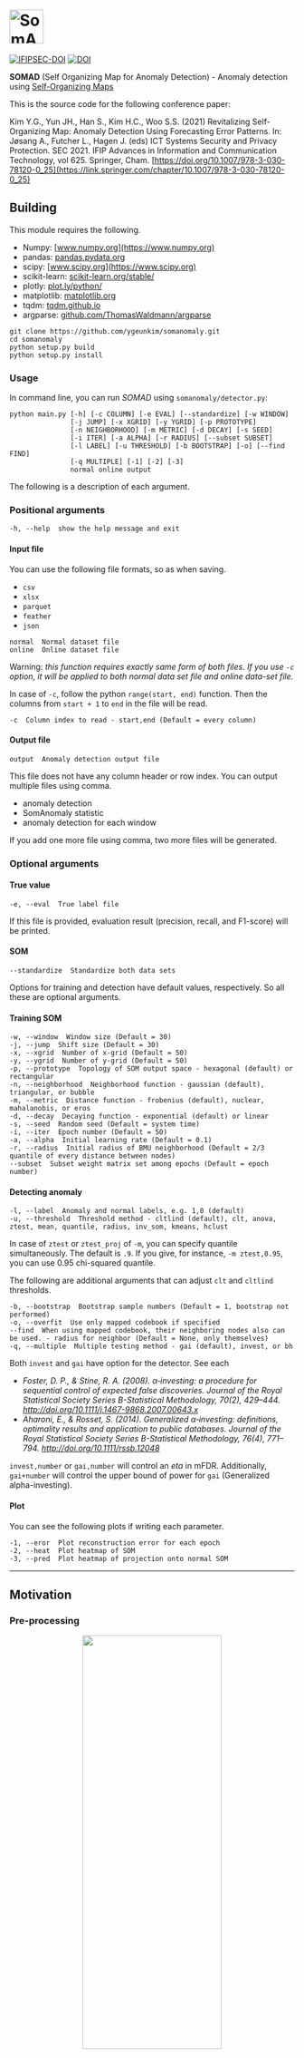 # <img alt="SomAnomaly" src="docs/somanomaly_icon_v2.png" height="60">

<!-- badges: start -->
[![IFIPSEC-DOI](https://img.shields.io/badge/IFIP--SEC-10.1007/978--3--030--78120--0_25-brightgreen.svg)](https://doi.org/10.1007/978-3-030-78120-0_25)
[![DOI](https://zenodo.org/badge/198335097.svg)](https://zenodo.org/badge/latestdoi/198335097)
<!-- badges: end -->

**SOMAD** (Self Organizing Map for Anomaly Detection) - Anomaly detection using [Self-Organizing Maps](https://en.wikipedia.org/wiki/Self-organizing_map)

This is the source code for the following conference paper:

Kim Y.G., Yun JH., Han S., Kim H.C., Woo S.S. (2021) Revitalizing Self-Organizing Map: Anomaly Detection Using Forecasting Error Patterns. In: Jøsang A., Futcher L., Hagen J. (eds) ICT Systems Security and Privacy Protection. SEC 2021. IFIP Advances in Information and Communication Technology, vol 625. Springer, Cham. [https://doi.org/10.1007/978-3-030-78120-0_25](https://link.springer.com/chapter/10.1007/978-3-030-78120-0_25)

## Building

This module requires the following.

- Numpy: [www.numpy.org](https://www.numpy.org)
- pandas: [pandas.pydata.org](https://pandas.pydata.org)
- scipy: [www.scipy.org](https://www.scipy.org)
- scikit-learn: [scikit-learn.org/stable/](https://scikit-learn.org/stable/)
- plotly: [plot.ly/python/](https://plot.ly/python/)
- matplotlib: [matplotlib.org](https://matplotlib.org)
- tqdm: [tqdm.github.io](https://tqdm.github.io)
- argparse: [github.com/ThomasWaldmann/argparse](https://github.com/ThomasWaldmann/argparse/)

```
git clone https://github.com/ygeunkim/somanomaly.git
cd somanomaly
python setup.py build
python setup.py install
```

### Usage

In command line, you can run *SOMAD* using `somanomaly/detector.py`:

```
python main.py [-h] [-c COLUMN] [-e EVAL] [--standardize] [-w WINDOW]
               [-j JUMP] [-x XGRID] [-y YGRID] [-p PROTOTYPE]
               [-n NEIGHBORHOOD] [-m METRIC] [-d DECAY] [-s SEED]
               [-i ITER] [-a ALPHA] [-r RADIUS] [--subset SUBSET]
               [-l LABEL] [-u THRESHOLD] [-b BOOTSTRAP] [-o] [--find FIND]
               [-q MULTIPLE] [-1] [-2] [-3]
               normal online output
```

The following is a description of each argument.

### Positional arguments

```
-h, --help  show the help message and exit
```

#### Input file

You can use the following file formats, so as when saving.

- `csv`
- `xlsx`
- `parquet`
- `feather`
- `json`

```
normal  Normal dataset file
online  Online dataset file
```

Warning: *this function requires exactly same form of both files.
If you use `-c` option, it will be applied to both normal data set file and online data-set file.*

In case of `-c`, follow the python `range(start, end)` function.
Then the columns from `start + 1` to `end` in the file will be read.

```
-c  Column index to read - start,end (Default = every column)
```

#### Output file

```
output  Anomaly detection output file
```

This file does not have any column header or row index. You can output multiple files using comma.

- anomaly detection
- SomAnomaly statistic
- anomaly detection for each window

If you add one more file using comma, two more files will be generated.

### Optional arguments

#### True value

```
-e, --eval  True label file
```

If this file is provided, evaluation result (precision, recall, and F1-score) will be printed.

#### SOM

```
--standardize  Standardize both data sets
```

Options for training and detection have default values, respectively.
So all these are optional arguments.

#### Training SOM

```
-w, --window  Window size (Default = 30)
-j, --jump  Shift size (Default = 30)
-x, --xgrid  Number of x-grid (Default = 50)
-y, --ygrid  Number of y-grid (Default = 50)
-p, --prototype  Topology of SOM output space - hexagonal (default) or rectangular
-n, --neighborhood  Neighborhood function - gaussian (default), triangular, or bubble
-m, --metric  Distance function - frobenius (default), nuclear, mahalanobis, or eros
-d, --decay  Decaying function - exponential (default) or linear
-s, --seed  Random seed (Default = system time)
-i, --iter  Epoch number (Default = 50)
-a, --alpha  Initial learning rate (Default = 0.1)
-r, --radius  Initial radius of BMU neighborhood (Default = 2/3 quantile of every distance between nodes)
--subset  Subset weight matrix set among epochs (Default = epoch number)
```

#### Detecting anomaly

```
-l, --label  Anomaly and normal labels, e.g. 1,0 (default)
-u, --threshold  Threshold method - cltlind (default), clt, anova, ztest, mean, quantile, radius, inv_som, kmeans, hclust
```

In case of `ztest` or `ztest_proj` of `-m`, you can specify quantile simultaneously. The default is `.9`.
If you give, for instance, `-m ztest,0.95`, you can use 0.95 chi-squared quantile.

The following are additional arguments that can adjust `clt` and `cltlind` thresholds.

```
-b, --bootstrap  Bootstrap sample numbers (Default = 1, bootstrap not performed)
-o, --overfit  Use only mapped codebook if specified
--find  When using mapped codebook, their neighboring nodes also can be used. - radius for neighbor (Default = None, only themselves)
-q, --multiple  Multiple testing method - gai (default), invest, or bh
``` 

Both `invest` and `gai` have option for the detector. See each

- *Foster, D. P., & Stine, R. A. (2008). α‐investing: a procedure for sequential control of expected false discoveries. Journal of the Royal Statistical Society Series B-Statistical Methodology, 70(2), 429–444. http://doi.org/10.1111/j.1467-9868.2007.00643.x*
- *Aharoni, E., & Rosset, S. (2014). Generalized α‐investing: definitions, optimality results and application to public databases. Journal of the Royal Statistical Society Series B-Statistical Methodology, 76(4), 771–794. http://doi.org/10.1111/rssb.12048*

`invest,number` or `gai,number` will control an *eta* in mFDR. Additionally, `gai+number` will control the upper bound of power for `gai` (Generalized alpha-investing).

#### Plot

You can see the following plots if writing each parameter.

```
-1, --eror  Plot reconstruction error for each epoch
-2, --heat  Plot heatmap of SOM
-3, --pred  Plot heatmap of projection onto normal SOM
```

***

## Motivation

### Pre-processing

<p align="center">
    <img width="70%" height="43.26%" src="docs/som_data.png" >
</p>

Given multivariate time series, we are trying to find outlying pattern. This represents anomaly.

1. Slide window
2. Bind the windows

Then we get 3d tensor. Now fit Self-organizing maps to this form of data-set. Different with ordinary SOM structure, we use input **matrices**, not vectors.

The algorithm requires computing *distance between matrices* - input matrix and codebook matrix.

### Anomaly detection

Using **distances from codebook matrices**, think the windows that have large distance values from the codebook matrices as anomalies.

<!---
- Average distances
- Clustering
-->

#### Central limit theorem

To know some window, i.e. an observation in the tensor is anomaly,

1. Compute every distance versus codebook matrix and average.
2. If the SomAnomaly statistic is larger than Z-quantile, the window is detected as anomaly.
3. Statistical test for each window is conducted, so we correct the significance level appropriately. 

<p align="center">
    <img width="70%" height="43.26%" src="docs/som_clt.png">
</p>

<!---
#### 2-means clustering

Perform 2-means clustering for codebook matrices and online data-set.

1. Set codebook matrices by group 0. This group indicates normal and does not change.
2. Randomly assign group 0 or 1 for online data-set.
3. Iterate until cluster converges:
    1. For each cluster, compute centroid.
    2. Compute distance between centroid and every online matrix.
    3. Assign each online observation matrix to the group with smaller distance.
-->
